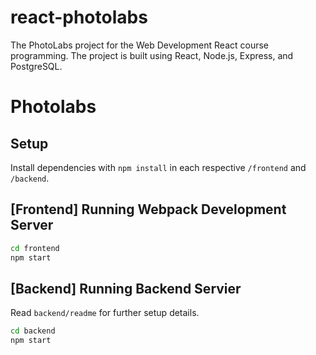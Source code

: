 # react-photolabs
The PhotoLabs project for the Web Development React course programming.
The project is built using React, Node.js, Express, and PostgreSQL.

# Photolabs

## Setup

Install dependencies with `npm install` in each respective `/frontend` and `/backend`.

## [Frontend] Running Webpack Development Server

```sh
cd frontend
npm start
```

## [Backend] Running Backend Servier

Read `backend/readme` for further setup details.

```sh
cd backend
npm start
```
